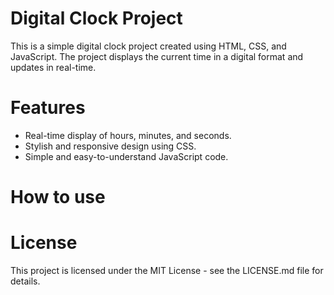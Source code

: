 <h1>Digital Clock Project</h1>
<P>This is a simple digital clock project created using HTML, CSS, and JavaScript. The project displays the current time in a digital format and updates in real-time.</P>

<h1>Features</h1>
<ul>
  <li>Real-time display of hours, minutes, and seconds.</li>
  <li>Stylish and responsive design using CSS.</li>
  <li>Simple and easy-to-understand JavaScript code.</li>
</ul>
<h1>How to use</h1>


<h1>License</h1>
<p>This project is licensed under the MIT License - see the LICENSE.md file for details.</p>
